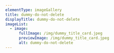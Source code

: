 ```yaml
---
elementType: imageGallery
title: dummy-do-not-delete
displayTitle: dummy-do-not-delete
imageList:
  - image:
      fullImage: /img/dummy_title_card.jpeg
      previewImage: /img/dummy_title_card.jpeg
      alt: dummy-do-not-delete
---
```

